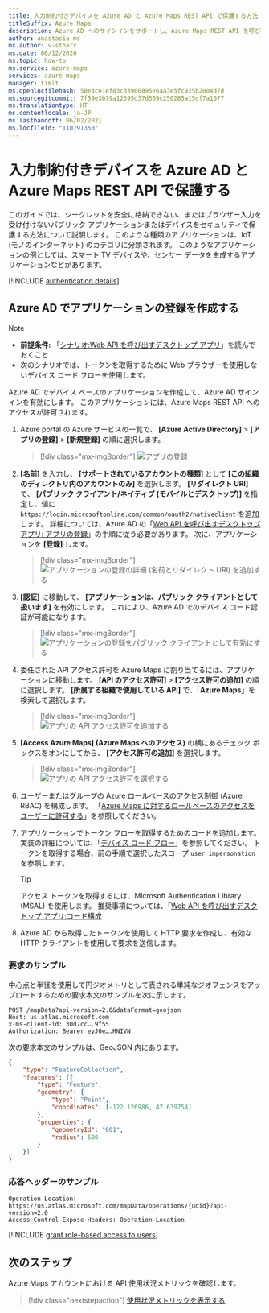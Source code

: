 ```yaml
---
title: 入力制約付きデバイスを Azure AD と Azure Maps REST API で保護する方法
titleSuffix: Azure Maps
description: Azure AD へのサインインをサポートし、Azure Maps REST API を呼び出すブラウザーレス アプリケーションを構成する方法。
author: anastasia-ms
ms.author: v-stharr
ms.date: 06/12/2020
ms.topic: how-to
ms.service: azure-maps
services: azure-maps
manager: timlt
ms.openlocfilehash: 50e3ce1ef83c33900895e6aa3e5fc925b2004d7d
ms.sourcegitcommit: 7f59e3b79a12395d37d569c250285a15df7a1077
ms.translationtype: HT
ms.contentlocale: ja-JP
ms.lasthandoff: 06/02/2021
ms.locfileid: "110791350"
---
```

# <a name="secure-an-input-constrained-device-with-azure-ad-and-azure-maps-rest-apis"></a>入力制約付きデバイスを Azure AD と Azure Maps REST API で保護する

このガイドでは、シークレットを安全に格納できない、またはブラウザー入力を受け付けないパブリック アプリケーションまたはデバイスをセキュリティで保護する方法について説明します。 このような種類のアプリケーションは、IoT (モノのインターネット) のカテゴリに分類されます。 このようなアプリケーションの例としては、スマート TV デバイスや、センサー データを生成するアプリケーションなどがあります。 

[!INCLUDE [authentication details](./includes/view-authentication-details.md)]

## <a name="create-an-application-registration-in-azure-ad"></a>Azure AD でアプリケーションの登録を作成する

> [!NOTE]
> * **前提条件:** 「[シナリオ:Web API を呼び出すデスクトップ アプリ](../active-directory/develop/scenario-desktop-overview.md)」を読んでおくこと
> * 次のシナリオでは、トークンを取得するために Web ブラウザーを使用しないデバイス コード フローを使用します。

Azure AD でデバイス ベースのアプリケーションを作成して、Azure AD サインインを有効にします。 このアプリケーションには、Azure Maps REST API へのアクセスが許可されます。

1. Azure portal の Azure サービスの一覧で、 **[Azure Active Directory]**  >  **[アプリの登録]**  >  **[新規登録]** の順に選択します。  

    > [!div class="mx-imgBorder"]
    > ![アプリの登録](./media/how-to-manage-authentication/app-registration.png)

2. **[名前]** を入力し、 **[サポートされているアカウントの種類]** として **[この組織のディレクトリ内のアカウントのみ]** を選択します。 **[リダイレクト URI]** で、 **[パブリック クライアント/ネイティブ (モバイルとデスクトップ)]** を指定し、値に `https://login.microsoftonline.com/common/oauth2/nativeclient` を追加します。 詳細については、Azure AD の「[Web API を呼び出すデスクトップ アプリ: アプリの登録](../active-directory/develop/scenario-desktop-app-registration.md)」の手順に従う必要があります。 次に、アプリケーションを **[登録]** します。

    > [!div class="mx-imgBorder"]
    > ![アプリケーションの登録の詳細 (名前とリダイレクト URI) を追加する](./media/azure-maps-authentication/devicecode-app-registration.png)

3. **[認証]** に移動して、 **[アプリケーションは、パブリック クライアントとして扱います]** を有効にします。 これにより、Azure AD でのデバイス コード認証が可能になります。

    > [!div class="mx-imgBorder"]
    > ![アプリケーションの登録をパブリック クライアントとして有効にする](./media/azure-maps-authentication/devicecode-public-client.png)

4. 委任された API アクセス許可を Azure Maps に割り当てるには、アプリケーションに移動します。 **[API のアクセス許可]**  >  **[アクセス許可の追加]** の順に選択します。 **[所属する組織で使用している API]** で、「**Azure Maps**」を検索して選択します。

    > [!div class="mx-imgBorder"]
    > ![アプリの API アクセス許可を追加する](./media/how-to-manage-authentication/app-permissions.png)

5. **[Access Azure Maps] (Azure Maps へのアクセス)** の横にあるチェック ボックスをオンにしてから、 **[アクセス許可の追加]** を選択します。

    > [!div class="mx-imgBorder"]
    > ![アプリの API アクセス許可を選択する](./media/how-to-manage-authentication/select-app-permissions.png)

6. ユーザーまたはグループの Azure ロールベースのアクセス制御 (Azure RBAC) を構成します。 「[Azure Maps に対するロールベースのアクセスをユーザーに許可する](#grant-role-based-access-for-users-to-azure-maps)」を参照してください。

7. アプリケーションでトークン フローを取得するためのコードを追加します。実装の詳細については、「[デバイス コード フロー](../active-directory/develop/scenario-desktop-acquire-token.md#device-code-flow)」を参照してください。 トークンを取得する場合、前の手順で選択したスコープ `user_impersonation` を参照します。

    > [!Tip]
    > アクセス トークンを取得するには、Microsoft Authentication Library (MSAL) を使用します。
    > 推奨事項については、「[Web API を呼び出すデスクトップ アプリ:コード構成](../active-directory/develop/scenario-desktop-app-configuration.md)

8. Azure AD から取得したトークンを使用して HTTP 要求を作成し、有効な HTTP クライアントを使用して要求を送信します。

### <a name="sample-request"></a>要求のサンプル

中心点と半径を使用して円ジオメトリとして表される単純なジオフェンスをアップロードするための要求本文のサンプルを次に示します。

```http
POST /mapData?api-version=2.0&dataFormat=geojson
Host: us.atlas.microsoft.com
x-ms-client-id: 30d7cc….9f55
Authorization: Bearer eyJ0e….HNIVN
```

 次の要求本文のサンプルは、GeoJSON 内にあります。

```json
{
    "type": "FeatureCollection",
    "features": [{
        "type": "Feature",
        "geometry": {
            "type": "Point",
            "coordinates": [-122.126986, 47.639754]
        },
        "properties": {
            "geometryId": "001",
            "radius": 500
        }
    }]
}
```

### <a name="sample-response-header"></a>応答ヘッダーのサンプル

```http
Operation-Location: https://us.atlas.microsoft.com/mapData/operations/{udid}?api-version=2.0
Access-Control-Expose-Headers: Operation-Location
```


[!INCLUDE [grant role-based access to users](./includes/grant-rbac-users.md)]

## <a name="next-steps"></a>次のステップ

Azure Maps アカウントにおける API 使用状況メトリックを確認します。
> [!div class="nextstepaction"]
> [使用状況メトリックを表示する](how-to-view-api-usage.md)